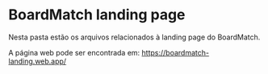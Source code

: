 # BoardMatch landing page

Nesta pasta estão os arquivos relacionados à landing page
do BoardMatch.

A página web pode ser encontrada em: 
<a href="https://boardmatch-landing.web.app/">https://boardmatch-landing.web.app/</a>